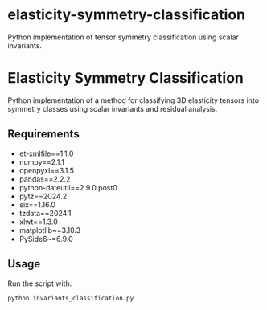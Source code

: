 # elasticity-symmetry-classification
Python implementation of tensor symmetry classification using scalar invariants.
# Elasticity Symmetry Classification

Python implementation of a method for classifying 3D elasticity tensors into symmetry classes using scalar invariants and residual analysis.

## Requirements
- et-xmlfile==1.1.0
- numpy==2.1.1
- openpyxl==3.1.5
- pandas==2.2.2
- python-dateutil==2.9.0.post0
- pytz==2024.2
- six==1.16.0
- tzdata==2024.1
- xlwt==1.3.0
- matplotlib~=3.10.3
- PySide6~=6.9.0

## Usage
Run the script with:
```bash
python invariants_classification.py
